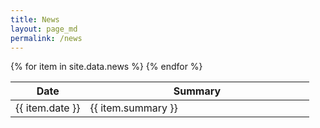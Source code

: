 ```yaml
---
title: News
layout: page_md
permalink: /news
---
```


<table  class="table-hover">
<colgroup>
<col width="25%" />
<col width="75%" />
</colgroup>
<thead >
<tr class="header">
<th>Date</th>
<th>Summary</th>
</tr>
</thead>
<tbody>
{% for item in site.data.news %}
  <tr>
    <td>{{ item.date }}</td>
    <td>{{ item.summary }}</td>
  </tr>
{% endfor %}
</tbody>
</table>

